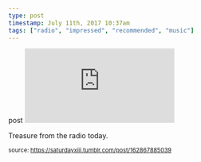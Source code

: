 ```yaml
---
type: post
timestamp: July 11th, 2017 10:37am
tags: ["radio", "impressed", "recommended", "music"]
---
```

post
<embed type="audio/mpeg" src="https://bandcamp.com/stream_redirect?enc=mp3-128&amp;track_id=2117398184&amp;ts=1618890940&amp;t=77239c6418de17745a2cbc1eb85eeab5e89f60f3"></embed>
                    
                                               
Treasure from the radio today.
 
                                    
                                
<small>source: https://saturdayxiii.tumblr.com/post/162867885039</small>